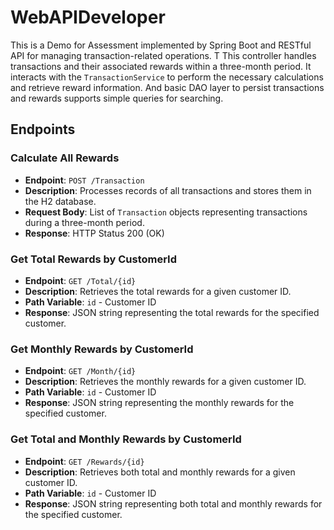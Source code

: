 # WebAPIDeveloper


This is a Demo for Assessment implemented by Spring Boot and RESTful API  for managing transaction-related operations. T
This controller handles transactions and their associated rewards within a three-month period. 
It interacts with the `TransactionService` to perform the necessary calculations and retrieve reward information.
And basic DAO layer to persist transactions and rewards supports simple queries for searching.

## Endpoints

### Calculate All Rewards

- **Endpoint**: `POST /Transaction`
- **Description**: Processes records of all transactions and stores them in the H2 database.
- **Request Body**: List of `Transaction` objects representing transactions during a three-month period.
- **Response**: HTTP Status 200 (OK)

### Get Total Rewards by CustomerId

- **Endpoint**: `GET /Total/{id}`
- **Description**: Retrieves the total rewards for a given customer ID.
- **Path Variable**: `id` - Customer ID
- **Response**: JSON string representing the total rewards for the specified customer.

### Get Monthly Rewards by CustomerId

- **Endpoint**: `GET /Month/{id}`
- **Description**: Retrieves the monthly rewards for a given customer ID.
- **Path Variable**: `id` - Customer ID
- **Response**: JSON string representing the monthly rewards for the specified customer.

### Get Total and Monthly Rewards by CustomerId

- **Endpoint**: `GET /Rewards/{id}`
- **Description**: Retrieves both total and monthly rewards for a given customer ID.
- **Path Variable**: `id` - Customer ID
- **Response**: JSON string representing both total and monthly rewards for the specified customer.

